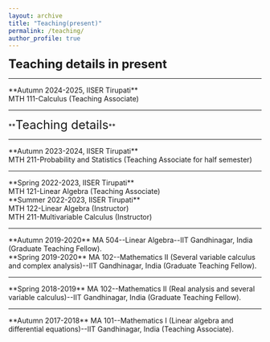 ```yaml
---
layout: archive
title: "Teaching(present)"
permalink: /teaching/
author_profile: true
---
```

<!--<hr>
**<font size="6">Teaching(present)</font>**  
<hr style="border:3px light gray">-->
**<font size="5">Teaching details in present</font>**  
<hr style="border:3px light gray">
  **Autumn 2024-2025, IISER Tirupati**<br>
  MTH 111-Calculus (Teaching Associate)<br>
<hr style="border:3px light gray">
**<font size="5">Teaching details</font>**  
<hr style="border:3px light gray">
**Autumn 2023-2024, IISER Tirupati**<br>
  MTH 211-Probability and Statistics (Teaching Associate for half semester)<br>
<hr style="border:3px light gray">
  **Spring 2022-2023, IISER Tirupati**<br>
  MTH 121-Linear Algebra (Teaching Associate)<br> 
  **Summer 2022-2023, IISER Tirupati**<br>
  MTH 122-Linear Algebra (Instructor)<br> 
  MTH 211-Multivariable Calculus (Instructor)<br>
<hr style="border:3px light gray">
**Autumn 2019-2020** MA 504--Linear Algebra--IIT Gandhinagar, India (Graduate Teaching Fellow).<br>
**Spring 2019-2020** MA 102--Mathematics II (Several variable calculus and complex analysis)--IIT Gandhinagar, India (Graduate Teaching Fellow).
<hr style="border:3px light gray">
**Spring 2018-2019** MA 102--Mathematics II (Real analysis and several variable calculus)--IIT Gandhinagar, India (Graduate Teaching Fellow).
<hr style="border:3px light gray">  
**Autumn 2017-2018** MA 101--Mathematics I (Linear algebra and differential equations)--IIT Gandhinagar, India (Teaching Associate).
